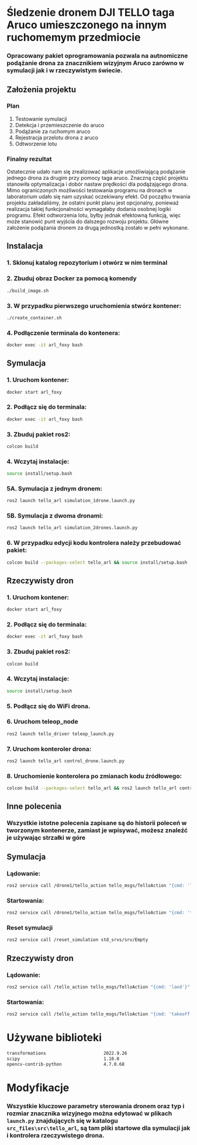 # Śledzenie dronem DJI TELLO taga Aruco umieszczonego na innym ruchomemym przedmiocie

### Opracowany pakiet oprogramowania pozwala na autnomiczne podążanie drona za znacznikiem wizyjnym Aruco zarówno w symulacji jak i w rzeczywistym świecie.

## Założenia projektu 
### Plan
1. Testowanie symulacji
2. Detekcja i przemieszczenie do aruco
3. Podążanie za ruchomym aruco
4. Rejestracja przelotu drona z aruco
5. Odtworzenie lotu

### Finalny rezultat
Ostatecznie udało nam się zrealizować aplikacje umożliwiającą podążanie jednego drona za drugim przy pomocy taga aruco. Znaczną część projektu stanowiła optymalizacja i dobór nastaw prędkości dla podążającego drona. Mimo ograniczonych możliwości testowania programu na dronach w laboratorium udało się nam uzyskać oczekiwany efekt. Od początku trwania projektu zakładaliśmy, że ostatni punkt planu jest opcjonalny, ponieważ realizacja takiej funkcjonalności wymagałaby dodania osobnej logiki programu. Efekt odtworzenia lotu, byłby jednak efektowną funkcją, więc może stanowić punt wyjścia do dalszego rozwoju projektu. Główne założenie podążania dronem za drugą jednostką zostało w pełni wykonane.

## Instalacja

### 1. Sklonuj katalog repozytorium i otwórz w nim terminal

### 2. Zbuduj obraz Docker za pomocą komendy

```bash
./build_image.sh
```

### 3. W przypadku pierwszego uruchomienia stwórz kontener:

```bash
./create_container.sh
```

### 4. Podłączenie terminala do kontenera:

```bash
docker exec -it arl_foxy bash
```

## Symulacja

### 1. Uruchom kontener:

```bash
docker start arl_foxy
```

### 2. Podłącz się do terminala:

```bash
docker exec -it arl_foxy bash
```

### 3. Zbuduj pakiet ros2:

```bash
colcon build
```

### 4. Wczytaj instalacje:

```bash
source install/setup.bash
```

### 5A. Symulacja z jednym dronem:

```bash
ros2 launch tello_arl simulation_1drone.launch.py
```

### 5B. Symulacja z dwoma dronami:

```bash
ros2 launch tello_arl simulation_2drones.launch.py
```

### 6. W przypadku edycji kodu kontrolera należy przebudować pakiet:

```bash
colcon build --packages-select tello_arl && source install/setup.bash
```

## Rzeczywisty dron

### 1. Uruchom kontener:

```bash
docker start arl_foxy
```

### 2. Podłącz się do terminala:

```bash
docker exec -it arl_foxy bash
```

### 3. Zbuduj pakiet ros2:

```bash
colcon build
```

### 4. Wczytaj instalacje:

```bash
source install/setup.bash
```

### 5. Podłącz się do WiFi drona.

### 6. Uruchom teleop_node

```bash
ros2 launch tello_driver teleop_launch.py
```

### 7. Uruchom konteroler drona:

```bash
ros2 launch tello_arl control_drone.launch.py
```

### 8. Uruchomienie konterolera po zmianach kodu źródłowego:

```bash
colcon build --packages-select tello_arl && ros2 launch tello_arl control_drone.launch.py
```

## Inne polecenia

### Wszystkie istotne polecenia zapisane są do historii poleceń w tworzonym kontenerze, zamiast je wpisywać, możesz znaleźć je używając strzałki w góre

## Symulacja

### Lądowanie:

```bash
ros2 service call /drone1/tello_action tello_msgs/TelloAction "{cmd: 'land'}"
```

### Startowania:

```bash
ros2 service call /drone1/tello_action tello_msgs/TelloAction "{cmd: 'takeoff'}"
```

### Reset symulacji

```bash
ros2 service call /reset_simulation std_srvs/srv/Empty
```

## Rzeczywisty dron

### Lądowanie:

```bash
ros2 service call /tello_action tello_msgs/TelloAction "{cmd: 'land'}"
```

### Startowania:

```bash
ros2 service call /tello_action tello_msgs/TelloAction "{cmd: 'takeoff'}"
```

# Używane biblioteki

```bash
transformations                      2022.9.26
scipy                                1.10.0
opencv-contrib-python                4.7.0.68
```

# Modyfikacje

### Wszystkie kluczowe parametry sterowania dronem oraz typ i rozmiar znacznika wizyjnego można edytować w plikach `launch.py` znajdujących się w katalogu `src_files\src\tello_arl`, są tam pliki startowe dla symulacji jak i kontrolera rzeczywistego drona.
